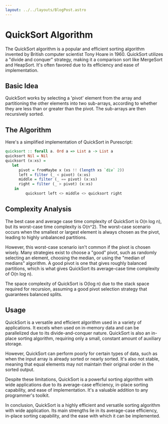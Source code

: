 ```yaml
---
layout: ../../layouts/BlogPost.astro
---
```


# QuickSort Algorithm

The QuickSort algorithm is a popular and efficient sorting algorithm invented by British computer scientist Tony Hoare in 1960. QuickSort utilizes a "divide and conquer" strategy, making it a comparison sort like MergeSort and HeapSort. It's often favored due to its efficiency and ease of implementation.

## Basic Idea

QuickSort works by selecting a 'pivot' element from the array and partitioning the other elements into two sub-arrays, according to whether they are less than or greater than the pivot. The sub-arrays are then recursively sorted.

## The Algorithm

Here's a simplified implementation of QuickSort in Purescript:

```purescript
quicksort :: forall a. Ord a => List a -> List a
quicksort Nil = Nil
quicksort (x:xs) = 
   let 
      pivot = fromMaybe x (xs !! (length xs `div` 2))
      left = filter (_ < pivot) (x:xs)
      middle = filter (_ == pivot) (x:xs)
      right = filter (_ > pivot) (x:xs)
    in
         quicksort left <> middle <> quicksort right
```



## Complexity Analysis

The best case and average case time complexity of QuickSort is O(n log n), but its worst-case time complexity is O(n^2). The worst-case scenario occurs when the smallest or largest element is always chosen as the pivot, leading to highly unbalanced partitions. 

However, this worst-case scenario isn't common if the pivot is chosen wisely. Many strategies exist to choose a "good" pivot, such as randomly selecting an element, choosing the median, or using the "median of medians" algorithm. A good pivot is one that gives roughly balanced partitions, which is what gives QuickSort its average-case time complexity of O(n log n).

The space complexity of QuickSort is O(log n) due to the stack space required for recursion, assuming a good pivot selection strategy that guarantees balanced splits. 

## Usage

QuickSort is a versatile and efficient algorithm used in a variety of applications. It excels when used on in-memory data and can be parallelized due to its divide-and-conquer nature. QuickSort is also an in-place sorting algorithm, requiring only a small, constant amount of auxiliary storage.

However, QuickSort can perform poorly for certain types of data, such as when the input array is already sorted or nearly sorted. It's also not stable, meaning that equal elements may not maintain their original order in the sorted output.

Despite these limitations, QuickSort is a powerful sorting algorithm with wide applications due to its average-case efficiency, in-place sorting capability, and ease of implementation. It's a valuable addition to any programmer's toolkit.

In conclusion, QuickSort is a highly efficient and versatile sorting algorithm with wide application. Its main strengths lie in its average-case efficiency, in-place sorting capability, and the ease with which it can be implemented.